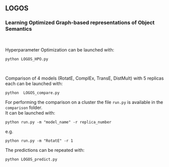 ## LOGOS
### Learning Optimized Graph-based representations of Object Semantics

<br>

Hyperparameter Optimization can be launched with:  
```
python LOGOS_HPO.py
```
<br>

Comparison of 4 models (RotatE, ComplEx, TransE, DistMult) with 5 replicas each can be launched with:
```
python  LOGOS_compare.py
```

For performing the comparison on a cluster the file ```run.py``` is available in the ```comparison``` folder.  
It can be launched with:
```
python run.py -m "model_name" -r replica_number 
```
e.g.
```
python run.py -m "RotatE" -r 1
```

The predictions can be repeated with:
```
python LOGOS_predict.py
```